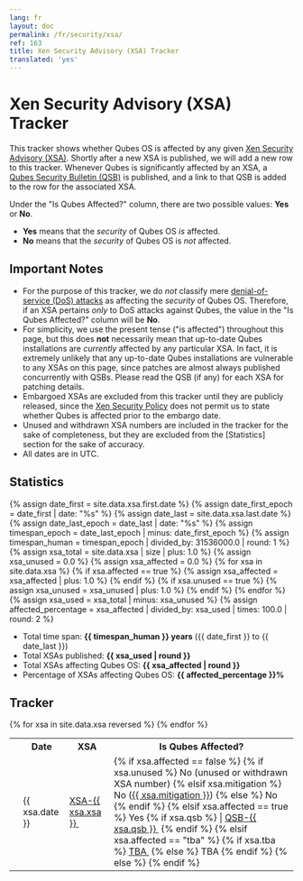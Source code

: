 ```yaml
---
lang: fr
layout: doc
permalink: /fr/security/xsa/
ref: 163
title: Xen Security Advisory (XSA) Tracker
translated: 'yes'
---
```


Xen Security Advisory (XSA) Tracker
===================================

This tracker shows whether Qubes OS is affected by any given [Xen Security Advisory (XSA)][XSA].
Shortly after a new XSA is published, we will add a new row to this tracker.
Whenever Qubes is significantly affected by an XSA, a [Qubes Security Bulletin (QSB)][QSB] is published, and a link to that QSB is added to the row for the associated XSA.

Under the "Is Qubes Affected?" column, there are two possible values: **Yes** or **No**.

* **Yes** means that the *security* of Qubes OS *is* affected.
* **No** means that the *security* of Qubes OS is *not* affected.


Important Notes
---------------
* For the purpose of this tracker, we do *not* classify mere [denial-of-service (DoS) attacks][DoS] as affecting the *security* of Qubes OS.
  Therefore, if an XSA pertains *only* to DoS attacks against Qubes, the value in the "Is Qubes Affected?" column will be **No**.
* For simplicity, we use the present tense ("is affected") throughout this page, but this does **not** necessarily mean that up-to-date Qubes installations are *currently* affected by any particular XSA.
  In fact, it is extremely unlikely that any up-to-date Qubes installations are vulnerable to any XSAs on this page, since patches are almost always published concurrently with QSBs.
  Please read the QSB (if any) for each XSA for patching details.
* Embargoed XSAs are excluded from this tracker until they are publicly released, since the [Xen Security Policy] does not permit us to state whether Qubes is affected prior to the embargo date.
* Unused and withdrawn XSA numbers are included in the tracker for the sake of completeness, but they are excluded from the [Statistics] section for the sake of accuracy.
* All dates are in UTC.


Statistics
----------
{% assign date_first = site.data.xsa.first.date %}
{% assign date_first_epoch = date_first | date: "%s" %}
{% assign date_last = site.data.xsa.last.date %}
{% assign date_last_epoch = date_last | date: "%s" %}
{% assign timespan_epoch = date_last_epoch | minus: date_first_epoch %}
{% assign timespan_human = timespan_epoch | divided_by: 31536000.0 | round: 1 %}
{% assign xsa_total = site.data.xsa | size | plus: 1.0 %}
{% assign xsa_unused = 0.0 %}
{% assign xsa_affected = 0.0 %}
{% for xsa in site.data.xsa %}
  {% if xsa.affected == true %}
    {% assign xsa_affected = xsa_affected | plus: 1.0 %}
  {% endif %}
  {% if xsa.unused == true %}
    {% assign xsa_unused = xsa_unused | plus: 1.0 %}
  {% endif %}
{% endfor %}
{% assign xsa_used = xsa_total | minus: xsa_unused %}
{% assign affected_percentage = xsa_affected | divided_by: xsa_used | times: 100.0 | round: 2 %}

* Total time span: **{{ timespan_human }} years** ({{ date_first }} to {{ date_last }})
* Total XSAs published: **{{ xsa_used | round }}**
* Total XSAs affecting Qubes OS: **{{ xsa_affected | round }}**
* Percentage of XSAs affecting Qubes OS: **{{ affected_percentage }}%**

Tracker
-------
<table>
  <tr class="center">
    <th title="Anchor Link"><span class="fa fa-link"></span></th>
    <th>Date</th>
    <th title="Xen Security Advisory">XSA</th>
    <th>Is Qubes Affected?</th>
  </tr>
{% for xsa in site.data.xsa reversed %}
  <tr id="{{ xsa.xsa }}">
    <td><a href="#{{ xsa.xsa }}" class="fa fa-link black-icon" title="Anchor link to tracker row: XSA-{{ xsa.xsa }}"></a></td>
    <td>{{ xsa.date }}</td>
    <td>
      <a title="Xen Security Advisory {{ xsa.xsa }}"
      {% if xsa.xsa <= 25 %}
        href="https://wiki.xenproject.org/wiki/Security_Announcements_(Historical)"
      {% else %}
        href="https://xenbits.xen.org/xsa/advisory-{{ xsa.xsa }}.html"
      {% endif %}>
      XSA-{{ xsa.xsa }}&nbsp;<span class="fa fa-external-link"></span></a>
    </td>
    <td>
    {% if xsa.affected == false %}
      {% if xsa.unused %}
        No (unused or withdrawn XSA number)
      {% elsif xsa.mitigation %}
        No (<a href="#{{ xsa.mitigation }}" title="No, the security of Qubes OS is not affected by XSA-{{ xsa.xsa }}. Click to read the explanation.">{{ xsa.mitigation }}</a>)
      {% else %}
        <span title="No, the security of Qubes OS is not affected by XSA-{{ xsa.xsa }}.">No</span>
      {% endif %}
    {% elsif xsa.affected == true %}
      <span title="Yes, the security of Qubes OS is affected by XSA-{{ xsa.xsa }}.">Yes</span>
      {% if xsa.qsb %}
        | <a href="https://github.com/QubesOS/qubes-secpack/blob/master/QSBs/qsb-{{ xsa.qsb }}.txt" title="Qubes Security Bulletin {{ xsa.qsb }}">QSB-{{ xsa.qsb }}&nbsp;<span class="fa fa-external-link"></span></a>
      {% endif %}
    {% elsif xsa.affected == "tba" %}
      {% if xsa.tba %}
        <a href="{{ xsa.tba }}" title="To be announced. Click for more information.">TBA&nbsp;<span class="fa fa-external-link"></span></a>
      {% else %}
        <span title="To be announced">TBA</span>
      {% endif %}
    {% else %}
    {% endif %}
    </td>
  </tr>
{% endfor %}
</table>


[XSA]: https://xenbits.xen.org/xsa/
[QSB]: /fr/security/bulletins/
[DoS]: https://en.wikipedia.org/wiki/Denial-of-service_attack
[Xen Security Policy]: https://www.xenproject.org/security-policy.html
[Statistiques]: #statistics